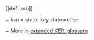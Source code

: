 [[def: ksn]]

~ ksn = state, key state notice

~ More in <a href="https://weboftrust.github.io/WOT-terms/docs/glossary/ksn">extended KERI glossary</a>
